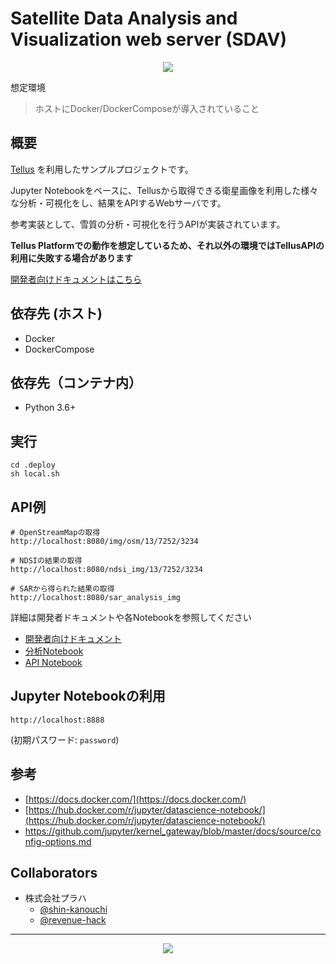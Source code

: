 # Satellite Data Analysis and Visualization web server (SDAV)

<p align="center">
  <a href="https://tellusxdp.github.io/sdav">
    <img src="https://user-images.githubusercontent.com/8220075/52929715-e6aa4c80-3388-11e9-887b-127ba1dca1dd.png">
  </a>
</p>


想定環境

> ホストにDocker/DockerComposeが導入されていること


## 概要
[Tellus](https://www.tellusxdp.com) を利用したサンプルプロジェクトです。

Jupyter Notebookをベースに、Tellusから取得できる衛星画像を利用した様々な分析・可視化をし、結果をAPIするWebサーバです。

参考実装として、雪質の分析・可視化を行うAPIが実装されています。

**Tellus Platformでの動作を想定しているため、それ以外の環境ではTellusAPIの利用に失敗する場合があります**

[開発者向けドキュメントはこちら](https://tellusxdp.github.io/sdav/)


## 依存先 (ホスト)
- Docker
- DockerCompose


## 依存先（コンテナ内）
- Python 3.6+

## 実行
```
cd .deploy
sh local.sh
```


## API例
```
# OpenStreamMapの取得
http://localhost:8080/img/osm/13/7252/3234

# NDSIの結果の取得
http://localhost:8080/ndsi_img/13/7252/3234

# SARから得られた結果の取得
http://localhost:8080/sar_analysis_img
```

詳細は開発者ドキュメントや各Notebookを参照してください
* [開発者向けドキュメント](https://tellusxdp.github.io/sdav)
* [分析Notebook](https://github.com/tellusxdp/sdav/tree/master/notebooks/analysis)
* [API Notebook](https://github.com/tellusxdp/sdav/blob/master/notebooks/api/get_image_api.ipynb)


## Jupyter Notebookの利用
```
http://localhost:8888
```

(初期パスワード: `password`)


## 参考
* [https://docs.docker.com/](https://docs.docker.com/)
* [https://hub.docker.com/r/jupyter/datascience-notebook/](https://hub.docker.com/r/jupyter/datascience-notebook/)
* [https://github.com/jupyter/kernel_gateway/blob/master/docs/source/config-options.md
](https://github.com/jupyter/kernel_gateway/blob/master/docs/source/config-options.md)


## Collaborators
* 株式会社プラハ
  * [@shin-kanouchi](https://github.com/shin-kanouchi)
  * [@revenue-hack](https://github.com/revenue-hack)


-----


<p align="center">
  <a href="https://www.tellusxdp.com">
    <img src="https://user-images.githubusercontent.com/3175456/53102763-b53fa580-356f-11e9-94d5-a934d220c6fa.png">
  </a>
</p>

